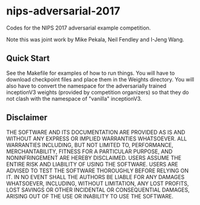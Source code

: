 # nips-adversarial-2017

Codes for the NIPS 2017 adversarial example competition.

Note this was joint work by Mike Pekala, Neil Fendley and I-Jeng Wang.

## Quick Start

See the Makefile for examples of how to run things.  You will have to download checkpoint files and place them in the Weights directory.  You will also have to convert the namespace for the adversarially trained inceptionV3 weights (provided by competition organizers) so that they do not clash with the namespace of "vanilla" inceptionV3.  

## Disclaimer

THE SOFTWARE AND ITS DOCUMENTATION ARE PROVIDED AS IS AND WITHOUT ANY EXPRESS OR IMPLIED WARRANTIES WHATSOEVER. ALL WARRANTIES INCLUDING, BUT NOT LIMITED TO, PERFORMANCE, MERCHANTABILITY, FITNESS FOR A PARTICULAR PURPOSE, AND NONINFRINGEMENT ARE HEREBY DISCLAIMED. USERS ASSUME THE ENTIRE RISK AND LIABILITY OF USING THE SOFTWARE. USERS ARE ADVISED TO TEST THE SOFTWARE THOROUGHLY BEFORE RELYING ON IT. IN NO EVENT SHALL THE AUTHORS BE LIABLE FOR ANY DAMAGES WHATSOEVER, INCLUDING, WITHOUT LIMITATION, ANY LOST PROFITS, LOST SAVINGS OR OTHER INCIDENTAL OR CONSEQUENTIAL DAMAGES, ARISING OUT OF THE USE OR INABILITY TO USE THE SOFTWARE.
